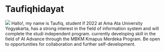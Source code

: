 # Taufiqhidayat
<img src=”http://link-foto”>
Hallo!, my name is Taufiq, student if 2022 at Ama Ata University Yogyakarta, has a strong interest in the field of information system and will complete the studi independent program. currently developing skill in the field of AI Advance through the MBKM Kmapus Merdeka Program. Be open to opportunities for collaboration and further self-development.
